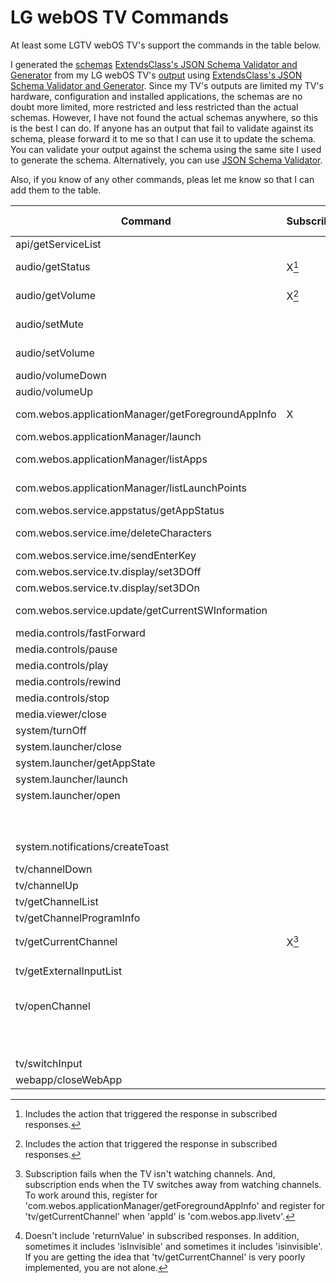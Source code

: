 # LG webOS TV Commands

At least some LGTV webOS TV's support the commands in the table below.

I generated the [schemas](../src/bridge/lib/backend/schemas/schemas/) [ExtendsClass's JSON Schema Validator and Generator](https://extendsclass.com/json-schema-validator.html) from my LG webOS TV's [output](../src/bridge/lib/backend/schemas/examples/) using [ExtendsClass's JSON Schema Validator and Generator](https://extendsclass.com/json-schema-validator.html). Since my TV's outputs are limited my TV's hardware, configuration and installed applications, the schemas are no doubt more limited, more restricted and less restricted than the actual schemas. However, I have not found the actual schemas anywhere, so this is the best I can do. If anyone has an output that fail to validate against its schema, please forward it to me so that I can use it to update the schema. You can validate your output against the schema using the same site I used to generate the schema. Alternatively, you can use [JSON Schema Validator](https://www.jsonschemavalidator.net).

Also, if you know of any other commands, pleas let me know so that I can add them to the table.

| Command                                           | Subscribable | Payload                   | Response Schema |
|---                                                |---           |---                        |-- |
| api/getServiceList                                |              |                           | [service-list](../src/bridge/lib/backend/schemas/schemas/service-list.json) |
| audio/getStatus                                   | X[^1]        |                           | [audio-status](../src/bridge/lib/backend/schemas/schemas/audio-status.json) |
| audio/getVolume                                   | X[^1]        |                           | [audio-status](../src/bridge/lib/backend/schemas/schemas/audio-status.json) |
| audio/setMute                                     |              | { mute: boolean }         | [success](../src/bridge/lib/backend/schemas/schemas/success.json) |
| audio/setVolume                                   |              | { volume: number }        | [success](../src/bridge/lib/backend/schemas/schemas/success.json) |
| audio/volumeDown                                  |              |                           | [success](../src/bridge/lib/backend/schemas/schemas/success.json) |
| audio/volumeUp                                    |              |                           | [success](../src/bridge/lib/backend/schemas/schemas/success.json) |
| com.webos.applicationManager/getForegroundAppInfo | X            |                           | [foreground-app-info](../src/bridge/lib/backend//schemas/schemas/foreground-app-info.json) |
| com.webos.applicationManager/launch               |              | { id: string }            | [success](../src/bridge/lib/backend/schemas/schemas/success.json) |
| com.webos.applicationManager/listApps             |              |                           | [application-list](../src/bridge/lib/backend/schemas/schemas/application-list.json) |
| com.webos.applicationManager/listLaunchPoints     |              |                           | [launch-point-list](../src/bridge/lib/backend/schemas/schemas/launch-point-list.json) |
| com.webos.service.appstatus/getAppStatus          |              |                           | ??? |
| com.webos.service.ime/deleteCharacters            |              | { count: integer }        | [success](../src/bridge/lib/backend/schemas/schemas/success.json) |
| com.webos.service.ime/sendEnterKey                |              |                           | [success](../src/bridge/lib/backend/schemas/schemas/success.json) |
| com.webos.service.tv.display/set3DOff             |              |                           | ??? |
| com.webos.service.tv.display/set3DOn              |              |                           | ??? |
| com.webos.service.update/getCurrentSWInformation  |              |                           | [sw-information](../src/bridge/lib/backend/schemas/schemas/sw-information.json) |
| media.controls/fastForward                        |              |                           | [success](../src/bridge/lib/backend/schemas/schemas/success.json) |
| media.controls/pause                              |              |                           | [success](../src/bridge/lib/backend/schemas/schemas/success.json) |
| media.controls/play                               |              |                           | [success](../src/bridge/lib/backend/schemas/schemas/success.json) |
| media.controls/rewind                             |              |                           | [success](../src/bridge/lib/backend/schemas/schemas/success.json) |
| media.controls/stop                               |              |                           | [success](../src/bridge/lib/backend/schemas/schemas/success.json) |
| media.viewer/close                                |              | ???                       | ??? |
| system/turnOff                                    |              |                           | [success](../src/bridge/lib/backend/schemas/schemas/success.json) |
| system.launcher/close                             |              | ???                       | ??? |
| system.launcher/getAppState                       |              | ???                       | ??? |
| system.launcher/launch                            |              | { id: string }            | ??? |
| system.launcher/open                              |              | { id: string }            | [success](../src/bridge/lib/backend/schemas/schemas/success.json) |
|                                                   |              |                           | [launcher-open](../src/bridge/lib/backend/schemas/schemas/launcher-open.json) |
| system.notifications/createToast                  |              | { message: string }       | [success](../src/bridge/lib/backend/schemas/schemas/success.json) |
| tv/channelDown                                    |              |                           | [success](../src/bridge/lib/backend/schemas/schemas/success.json) |
| tv/channelUp                                      |              |                           | [success](../src/bridge/lib/backend/schemas/schemas/success.json) |
| tv/getChannelList                                 |              |                           | [channel-list](../src/bridge/lib/backend/schemas/schemas/channel-list.json) |
| tv/getChannelProgramInfo                          |              | ???                       | ??? |
| tv/getCurrentChannel                              | X[^2]        |                           | [current-channel](../src/bridge/lib/backend/schemas/schemas/current-channel.json)[^3] |
| tv/getExternalInputList                           |              |                           | [external-input-list](../src/bridge/lib/backend/schemas/schemas/external-input-list.json) |
| tv/openChannel                                    |              | { channelNumber: string } | [success](../src/bridge/lib/backend/schemas/schemas/success.json) |
|                                                   |              | { channelId: string }     | |
| tv/switchInput                                    |              | { inputId: string }       | [success](../src/bridge/lib/backend/schemas/schemas/success.json) |
| webapp/closeWebApp                                |              | ???                       | ??? |

[^1]: Includes the action that triggered the response in subscribed responses.
[^2]: Subscription fails when the TV isn't watching channels. And, subscription ends when the TV switches away from watching channels. To work around this, register for 'com.webos.applicationManager/getForegroundAppInfo' and register for 'tv/getCurrentChannel' when 'appId' is 'com.webos.app.livetv'.
[^3]: Doesn't include 'returnValue' in subscribed responses. In addition, sometimes it includes 'isInvisible' and sometimes it includes 'isinvisible'. If you are getting the idea that 'tv/getCurrentChannel' is very poorly implemented, you are not alone.

